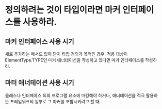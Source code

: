 # 정의하려는 것이 타입이라면 마커 인터페이스를 사용하라.
## 마커 인터페이스 사용 시기
새로 추가하는 메서드 없이 단지 타입 정의가 목적인 경우. 적용 대상이 ElementType.TYPE인 마커 애너테이션을 작성하고 있다면 마커 인터페이스를 작성하라.
## 마터 애너테이션 사용 시기
클래스나 인터페이스 외의 프로그램 요소에 마킹해야 하거나, 애너테이션을 적극 활용하는 프레임워크의 일부로 그 마커를 포함시키려고 할 때.